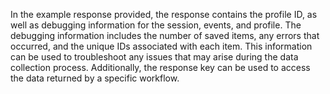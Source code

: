 In the example response provided, the response contains the profile ID, as well as debugging information for the session,
events, and profile. The debugging information includes the number of saved items, any errors that occurred, and the
unique IDs associated with each item. This information can be used to troubleshoot any issues that may arise during the
data collection process. Additionally, the response key can be used to access the data returned by a specific workflow.